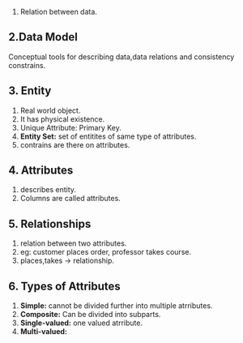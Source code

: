 
1. Relation between data.

## 2.Data Model
Conceptual tools for describing data,data relations and consistency constrains.

## 3. Entity
1. Real world object.
2. It has physical existence.
3. Unique Attribute: Primary Key.
4. **Entity Set:** set of entitites of same type of attributes.
5. contrains are there on attributes.

## 4. Attributes

1. describes entity.
2. Columns are called attributes.

## 5. Relationships

1. relation between two attributes.
2. eg: customer places order, professor takes course.
3. places,takes -> relationship.

## 6. Types of Attributes

1. **Simple:** cannot be divided further into multiple atrributes.
2. **Composite:** Can be divided into subparts.
3. **Single-valued:** one valued atrribute.
4. **Multi-valued:** 